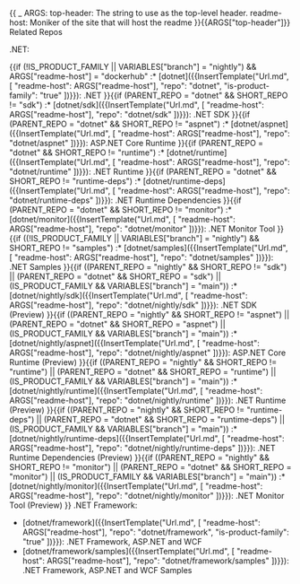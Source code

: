 {{
    _ ARGS:
      top-header: The string to use as the top-level header.
      readme-host: Moniker of the site that will host the readme
}}{{ARGS["top-header"]}} Related Repos

.NET:

{{if (!IS_PRODUCT_FAMILY || VARIABLES["branch"] = "nightly") && ARGS["readme-host"] = "dockerhub"
    :* [dotnet]({{InsertTemplate("Url.md", [ "readme-host": ARGS["readme-host"], "repo": "dotnet", "is-product-family": "true" ])}}): .NET
}}{{if (PARENT_REPO = "dotnet" && SHORT_REPO != "sdk")
    :* [dotnet/sdk]({{InsertTemplate("Url.md", [ "readme-host": ARGS["readme-host"], "repo": "dotnet/sdk" ])}}): .NET SDK
}}{{if (PARENT_REPO = "dotnet" && SHORT_REPO != "aspnet")
    :* [dotnet/aspnet]({{InsertTemplate("Url.md", [ "readme-host": ARGS["readme-host"], "repo": "dotnet/aspnet" ])}}): ASP.NET Core Runtime
}}{{if (PARENT_REPO = "dotnet" && SHORT_REPO != "runtime")
    :* [dotnet/runtime]({{InsertTemplate("Url.md", [ "readme-host": ARGS["readme-host"], "repo": "dotnet/runtime" ])}}): .NET Runtime
}}{{if (PARENT_REPO = "dotnet" && SHORT_REPO != "runtime-deps")
    :* [dotnet/runtime-deps]({{InsertTemplate("Url.md", [ "readme-host": ARGS["readme-host"], "repo": "dotnet/runtime-deps" ])}}): .NET Runtime Dependencies
}}{{if (PARENT_REPO = "dotnet" && SHORT_REPO != "monitor")
    :* [dotnet/monitor]({{InsertTemplate("Url.md", [ "readme-host": ARGS["readme-host"], "repo": "dotnet/monitor" ])}}): .NET Monitor Tool
}}{{if ((!IS_PRODUCT_FAMILY || VARIABLES["branch"] = "nightly") && SHORT_REPO != "samples")
    :* [dotnet/samples]({{InsertTemplate("Url.md", [ "readme-host": ARGS["readme-host"], "repo": "dotnet/samples" ])}}): .NET Samples
}}{{if ((PARENT_REPO = "nightly" && SHORT_REPO != "sdk") || (PARENT_REPO = "dotnet" && SHORT_REPO = "sdk") || (IS_PRODUCT_FAMILY && VARIABLES["branch"] = "main"))
    :* [dotnet/nightly/sdk]({{InsertTemplate("Url.md", [ "readme-host": ARGS["readme-host"], "repo": "dotnet/nightly/sdk" ])}}): .NET SDK (Preview)
}}{{if ((PARENT_REPO = "nightly" && SHORT_REPO != "aspnet") || (PARENT_REPO = "dotnet" && SHORT_REPO = "aspnet") || (IS_PRODUCT_FAMILY && VARIABLES["branch"] = "main"))
    :* [dotnet/nightly/aspnet]({{InsertTemplate("Url.md", [ "readme-host": ARGS["readme-host"], "repo": "dotnet/nightly/aspnet" ])}}): ASP.NET Core Runtime (Preview)
}}{{if ((PARENT_REPO = "nightly" && SHORT_REPO != "runtime") || (PARENT_REPO = "dotnet" && SHORT_REPO = "runtime") || (IS_PRODUCT_FAMILY && VARIABLES["branch"] = "main"))
    :* [dotnet/nightly/runtime]({{InsertTemplate("Url.md", [ "readme-host": ARGS["readme-host"], "repo": "dotnet/nightly/runtime" ])}}): .NET Runtime (Preview)
}}{{if ((PARENT_REPO = "nightly" && SHORT_REPO != "runtime-deps") || (PARENT_REPO = "dotnet" && SHORT_REPO = "runtime-deps") || (IS_PRODUCT_FAMILY && VARIABLES["branch"] = "main"))
    :* [dotnet/nightly/runtime-deps]({{InsertTemplate("Url.md", [ "readme-host": ARGS["readme-host"], "repo": "dotnet/nightly/runtime-deps" ])}}): .NET Runtime Dependencies (Preview)
}}{{if ((PARENT_REPO = "nightly" && SHORT_REPO != "monitor") || (PARENT_REPO = "dotnet" && SHORT_REPO = "monitor") || (IS_PRODUCT_FAMILY && VARIABLES["branch"] = "main"))
    :* [dotnet/nightly/monitor]({{InsertTemplate("Url.md", [ "readme-host": ARGS["readme-host"], "repo": "dotnet/nightly/monitor" ])}}): .NET Monitor Tool (Preview)
}}
.NET Framework:

* [dotnet/framework]({{InsertTemplate("Url.md", [ "readme-host": ARGS["readme-host"], "repo": "dotnet/framework", "is-product-family": "true" ])}}): .NET Framework, ASP.NET and WCF
* [dotnet/framework/samples]({{InsertTemplate("Url.md", [ "readme-host": ARGS["readme-host"], "repo": "dotnet/framework/samples" ])}}): .NET Framework, ASP.NET and WCF Samples
